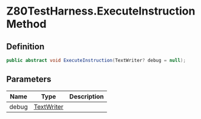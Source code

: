 # Z80TestHarness.ExecuteInstruction Method
## Definition

```c#
public abstract void ExecuteInstruction(TextWriter? debug = null);
```

## Parameters

| Name | Type | Description |
| ---- | ---- | ----------- |
| debug | [TextWriter](https://learn.microsoft.com/en-gb/dotnet/api/System.IO.TextWriter) |  |

